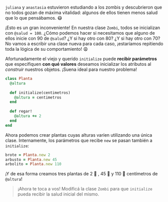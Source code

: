 `juliana` y `anastasia` estuvieron estudiando a los zombis y descubrieron que no todos gozan de máxima vitalidad: algunos de ellos tienen menos salud que lo que pensábamos. :mask:

¡Esto es un gran inconveniente! En nuestra clase `Zombi`, todos se inicializan con `@salud = 100`. ¿Cómo podemos hacer si necesitamos que alguno de ellos inicie con 90 de `@salud`? ¿Y si hay otro con 80? ¿Y si hay otro con 70? No vamos a escribir una clase nueva para cada caso, ¡estaríamos repitiendo toda la lógica de su comportamiento! :weary: 

Afortunadamente el viejo y querido `initialize` puede **recibir parámetros** que especifiquen **con qué valores** deseamos inicializar los atributos al _construir_ nuestros objetos. ¡Suena ideal para nuestro problema!

```ruby
class Planta
  @altura
  
  def initialize(centimetros)
    @altura = centimetros
  end
  
  def regar!
    @altura += 2
  end
end
```

Ahora podemos crear plantas cuyas alturas varíen utilizando una única clase. Internamente, los parámetros que recibe `new` se pasan también a `initialize`:

```ruby
brote = Planta.new 2
arbusto = Planta.new 45
arbolito = Planta.new 110
```

¡Y de esa forma creamos tres plantas de 2 :seedling: , 45 :herb: y 110 :evergreen_tree: centímetros de `@altura`!

> ¡Ahora te toca a vos! Modificá la clase `Zombi` para que `initialize` pueda recibir la salud inicial del mismo.
